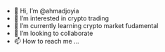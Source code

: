 - 👋 Hi, I’m @ahmadjoyia
- 👀 I’m interested in crypto trading
- 🌱 I’m currently learning crypto market fudamental
- 💞️ I’m looking to collaborate 
- 📫 How to reach me ...

<!---
ahmadjoyia/ahmadjoyia is a ✨ special ✨ repository because its `README.md` (this file) appears on your GitHub profile.
You can click the Preview link to take a look at your changes.
--->
